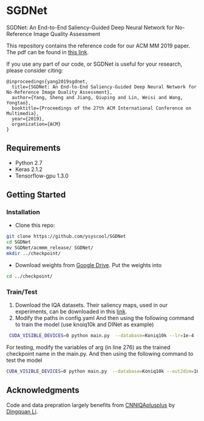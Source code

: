 # SGDNet
SGDNet: An End-to-End Saliency-Guided Deep Neural Network for  No-Reference Image Quality Assessment

This repository contains the reference code for our ACM MM 2019 paper. The pdf can be found in [this link](https://drive.google.com/file/d/1HWv1rqphZ4Cu7OzVI2s93xTe4u_a-lXU/view?usp=sharing).

If you use any part of our code, or SGDNet is useful for your research, please consider citing:
```
@inproceedings{yang2019sgdnet,
  title={SGDNet: An End-to-End Saliency-Guided Deep Neural Network for  No-Reference Image Quality Assessment},
  author={Yang, Sheng and Jiang, Qiuping and Lin, Weisi and Wang, Yongtao},
  booktitle={Proceedings of the 27th ACM International Conference on Multimedia},
  year={2019},
  organization={ACM}
}
```

## Requirements
* Python 2.7
* Keras 2.1.2
* Tensorflow-gpu 1.3.0

## Getting Started
### Installation
- Clone this repo:
```bash
git clone https://github.com/ysyscool/SGDNet
cd SGDNet
mv SGDNet/acmmm_release/ SGDNet/
mkdir ../checkpoint/
```
- Download weights from [Google Drive](https://drive.google.com/file/d/1TvCBvZypSsiKUOHeBRrF-5L8SaA8dwLH/view?usp=sharing).
Put the weights into 
```bash
cd ../checkpoint/
```

### Train/Test
1. Download the IQA datasets. Their saliency maps, used in our experiments, can be downloaded in this [link](https://drive.google.com/drive/folders/1EoXpuEBAUPNKPh-17u8WRyHCCg9PKKgT?usp=sharing).
2. Modify the paths in config.yaml
And then using the following command to train the model (use knoiq10k and DINet as example)
```bash
 CUDA_VISIBLE_DEVICES=0 python main.py  --database=Koniq10k --lr=1e-4 --batch_size=19 --out2dim=1024  --saliency=output --phase=train
```

For testing, modify the variables of arg (in line 276) as the trained checkpoint name in the main.py.
And then using the following command to test the model
```bash
CUDA_VISIBLE_DEVICES=0 python main.py  --database=Koniq10k --out2dim=1024 --saliency=output --phase=test
```

## Acknowledgments
Code and data prepration largely benefits from [CNNIQAplusplus](https://github.com/lidq92/CNNIQAplusplus) by [Dingquan Li](https://github.com/lidq92). 
